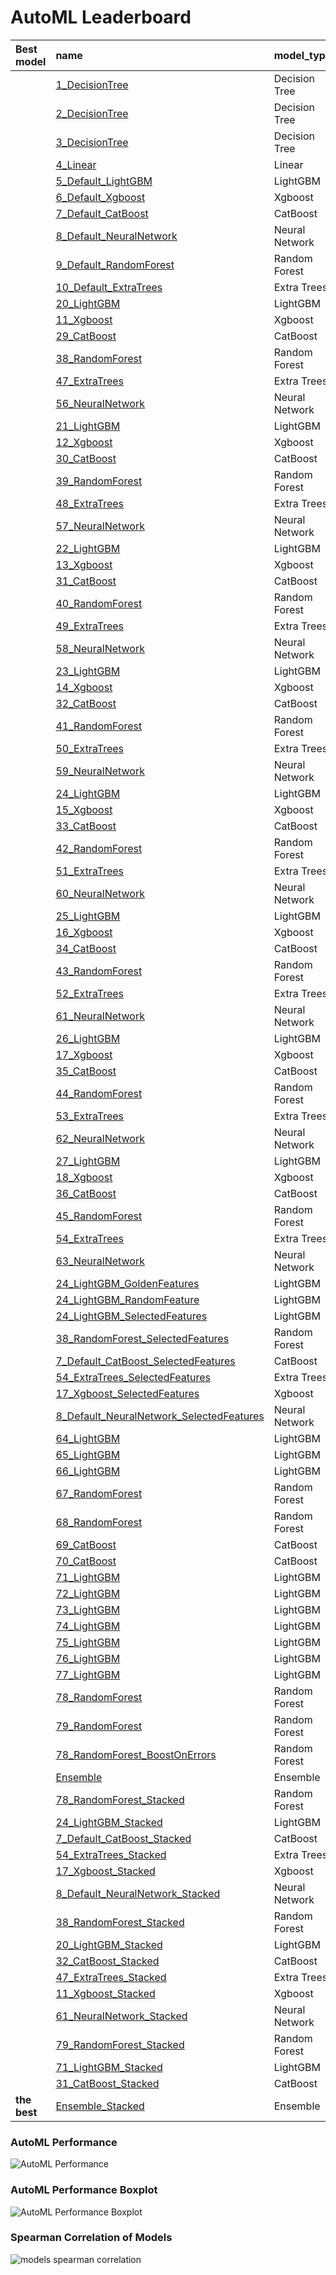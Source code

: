 # AutoML Leaderboard

| Best model   | name                                                                                           | model_type     | metric_type   |   metric_value |   train_time |
|:-------------|:-----------------------------------------------------------------------------------------------|:---------------|:--------------|---------------:|-------------:|
|              | [1_DecisionTree](1_DecisionTree/README.md)                                                     | Decision Tree  | f1            |       0.938791 |         8.21 |
|              | [2_DecisionTree](2_DecisionTree/README.md)                                                     | Decision Tree  | f1            |       0.939512 |         8.2  |
|              | [3_DecisionTree](3_DecisionTree/README.md)                                                     | Decision Tree  | f1            |       0.938722 |         8.3  |
|              | [4_Linear](4_Linear/README.md)                                                                 | Linear         | f1            |       0.936775 |        31.38 |
|              | [5_Default_LightGBM](5_Default_LightGBM/README.md)                                             | LightGBM       | f1            |       0.949622 |        17.88 |
|              | [6_Default_Xgboost](6_Default_Xgboost/README.md)                                               | Xgboost        | f1            |       0.946644 |        28.96 |
|              | [7_Default_CatBoost](7_Default_CatBoost/README.md)                                             | CatBoost       | f1            |       0.951098 |        20.01 |
|              | [8_Default_NeuralNetwork](8_Default_NeuralNetwork/README.md)                                   | Neural Network | f1            |       0.94214  |        22.87 |
|              | [9_Default_RandomForest](9_Default_RandomForest/README.md)                                     | Random Forest  | f1            |       0.949581 |        29.85 |
|              | [10_Default_ExtraTrees](10_Default_ExtraTrees/README.md)                                       | Extra Trees    | f1            |       0.944311 |        24.52 |
|              | [20_LightGBM](20_LightGBM/README.md)                                                           | LightGBM       | f1            |       0.951431 |        65.57 |
|              | [11_Xgboost](11_Xgboost/README.md)                                                             | Xgboost        | f1            |       0.946957 |        22.96 |
|              | [29_CatBoost](29_CatBoost/README.md)                                                           | CatBoost       | f1            |       0.948916 |        55.18 |
|              | [38_RandomForest](38_RandomForest/README.md)                                                   | Random Forest  | f1            |       0.951391 |        28.87 |
|              | [47_ExtraTrees](47_ExtraTrees/README.md)                                                       | Extra Trees    | f1            |       0.949065 |        29.43 |
|              | [56_NeuralNetwork](56_NeuralNetwork/README.md)                                                 | Neural Network | f1            |       0.939247 |        24.5  |
|              | [21_LightGBM](21_LightGBM/README.md)                                                           | LightGBM       | f1            |       0.950923 |        18.13 |
|              | [12_Xgboost](12_Xgboost/README.md)                                                             | Xgboost        | f1            |       0.94586  |        23.78 |
|              | [30_CatBoost](30_CatBoost/README.md)                                                           | CatBoost       | f1            |       0.950433 |        41.16 |
|              | [39_RandomForest](39_RandomForest/README.md)                                                   | Random Forest  | f1            |       0.949525 |        35.94 |
|              | [48_ExtraTrees](48_ExtraTrees/README.md)                                                       | Extra Trees    | f1            |       0.944641 |        26.55 |
|              | [57_NeuralNetwork](57_NeuralNetwork/README.md)                                                 | Neural Network | f1            |       0.936431 |        26.8  |
|              | [22_LightGBM](22_LightGBM/README.md)                                                           | LightGBM       | f1            |       0.950221 |        19.66 |
|              | [13_Xgboost](13_Xgboost/README.md)                                                             | Xgboost        | f1            |       0.944701 |        16.63 |
|              | [31_CatBoost](31_CatBoost/README.md)                                                           | CatBoost       | f1            |       0.950711 |        26.79 |
|              | [40_RandomForest](40_RandomForest/README.md)                                                   | Random Forest  | f1            |       0.947722 |        30.92 |
|              | [49_ExtraTrees](49_ExtraTrees/README.md)                                                       | Extra Trees    | f1            |       0.945926 |        27.4  |
|              | [58_NeuralNetwork](58_NeuralNetwork/README.md)                                                 | Neural Network | f1            |       0.938836 |        34.99 |
|              | [23_LightGBM](23_LightGBM/README.md)                                                           | LightGBM       | f1            |       0.950129 |       118.54 |
|              | [14_Xgboost](14_Xgboost/README.md)                                                             | Xgboost        | f1            |       0.933862 |        58.57 |
|              | [32_CatBoost](32_CatBoost/README.md)                                                           | CatBoost       | f1            |       0.951075 |        38.96 |
|              | [41_RandomForest](41_RandomForest/README.md)                                                   | Random Forest  | f1            |       0.950112 |        31.35 |
|              | [50_ExtraTrees](50_ExtraTrees/README.md)                                                       | Extra Trees    | f1            |       0.947192 |        28.99 |
|              | [59_NeuralNetwork](59_NeuralNetwork/README.md)                                                 | Neural Network | f1            |       0.935828 |        30.16 |
|              | [24_LightGBM](24_LightGBM/README.md)                                                           | LightGBM       | f1            |       0.951517 |        21.5  |
|              | [15_Xgboost](15_Xgboost/README.md)                                                             | Xgboost        | f1            |       0.944444 |        45.28 |
|              | [33_CatBoost](33_CatBoost/README.md)                                                           | CatBoost       | f1            |       0.95012  |        26.63 |
|              | [42_RandomForest](42_RandomForest/README.md)                                                   | Random Forest  | f1            |       0.949833 |        31.07 |
|              | [51_ExtraTrees](51_ExtraTrees/README.md)                                                       | Extra Trees    | f1            |       0.946086 |        28.21 |
|              | [60_NeuralNetwork](60_NeuralNetwork/README.md)                                                 | Neural Network | f1            |       0.938798 |        33.16 |
|              | [25_LightGBM](25_LightGBM/README.md)                                                           | LightGBM       | f1            |       0.949196 |        52.97 |
|              | [16_Xgboost](16_Xgboost/README.md)                                                             | Xgboost        | f1            |       0.945165 |        20.13 |
|              | [34_CatBoost](34_CatBoost/README.md)                                                           | CatBoost       | f1            |       0.949402 |        22.17 |
|              | [43_RandomForest](43_RandomForest/README.md)                                                   | Random Forest  | f1            |       0.949431 |        35.93 |
|              | [52_ExtraTrees](52_ExtraTrees/README.md)                                                       | Extra Trees    | f1            |       0.942761 |        31.08 |
|              | [61_NeuralNetwork](61_NeuralNetwork/README.md)                                                 | Neural Network | f1            |       0.941351 |        30.83 |
|              | [26_LightGBM](26_LightGBM/README.md)                                                           | LightGBM       | f1            |       0.951044 |        24.04 |
|              | [17_Xgboost](17_Xgboost/README.md)                                                             | Xgboost        | f1            |       0.947837 |        23.38 |
|              | [35_CatBoost](35_CatBoost/README.md)                                                           | CatBoost       | f1            |       0.947832 |        52.24 |
|              | [44_RandomForest](44_RandomForest/README.md)                                                   | Random Forest  | f1            |       0.949581 |        39.74 |
|              | [53_ExtraTrees](53_ExtraTrees/README.md)                                                       | Extra Trees    | f1            |       0.944248 |        33.06 |
|              | [62_NeuralNetwork](62_NeuralNetwork/README.md)                                                 | Neural Network | f1            |       0.938479 |        28.92 |
|              | [27_LightGBM](27_LightGBM/README.md)                                                           | LightGBM       | f1            |       0.950917 |        31.76 |
|              | [18_Xgboost](18_Xgboost/README.md)                                                             | Xgboost        | f1            |       0.943396 |        25.76 |
|              | [36_CatBoost](36_CatBoost/README.md)                                                           | CatBoost       | f1            |       0.950499 |        41.47 |
|              | [45_RandomForest](45_RandomForest/README.md)                                                   | Random Forest  | f1            |       0.949953 |        37.22 |
|              | [54_ExtraTrees](54_ExtraTrees/README.md)                                                       | Extra Trees    | f1            |       0.949712 |        31.12 |
|              | [63_NeuralNetwork](63_NeuralNetwork/README.md)                                                 | Neural Network | f1            |       0.935991 |        35.64 |
|              | [24_LightGBM_GoldenFeatures](24_LightGBM_GoldenFeatures/README.md)                             | LightGBM       | f1            |       0.950407 |       188.96 |
|              | [24_LightGBM_RandomFeature](24_LightGBM_RandomFeature/README.md)                               | LightGBM       | f1            |       0.949991 |        84.09 |
|              | [24_LightGBM_SelectedFeatures](24_LightGBM_SelectedFeatures/README.md)                         | LightGBM       | f1            |       0.945676 |        23.25 |
|              | [38_RandomForest_SelectedFeatures](38_RandomForest_SelectedFeatures/README.md)                 | Random Forest  | f1            |       0.944579 |        21.53 |
|              | [7_Default_CatBoost_SelectedFeatures](7_Default_CatBoost_SelectedFeatures/README.md)           | CatBoost       | f1            |       0.944516 |        17.2  |
|              | [54_ExtraTrees_SelectedFeatures](54_ExtraTrees_SelectedFeatures/README.md)                     | Extra Trees    | f1            |       0.942704 |        21.61 |
|              | [17_Xgboost_SelectedFeatures](17_Xgboost_SelectedFeatures/README.md)                           | Xgboost        | f1            |       0.94249  |        23.33 |
|              | [8_Default_NeuralNetwork_SelectedFeatures](8_Default_NeuralNetwork_SelectedFeatures/README.md) | Neural Network | f1            |       0.941045 |        20.84 |
|              | [64_LightGBM](64_LightGBM/README.md)                                                           | LightGBM       | f1            |       0.951269 |        36.7  |
|              | [65_LightGBM](65_LightGBM/README.md)                                                           | LightGBM       | f1            |       0.950729 |        31.81 |
|              | [66_LightGBM](66_LightGBM/README.md)                                                           | LightGBM       | f1            |       0.951238 |        31.78 |
|              | [67_RandomForest](67_RandomForest/README.md)                                                   | Random Forest  | f1            |       0.950656 |        39.62 |
|              | [68_RandomForest](68_RandomForest/README.md)                                                   | Random Forest  | f1            |       0.950613 |        39.61 |
|              | [69_CatBoost](69_CatBoost/README.md)                                                           | CatBoost       | f1            |       0.949632 |        31.09 |
|              | [70_CatBoost](70_CatBoost/README.md)                                                           | CatBoost       | f1            |       0.949778 |        28.27 |
|              | [71_LightGBM](71_LightGBM/README.md)                                                           | LightGBM       | f1            |       0.951395 |        41.65 |
|              | [72_LightGBM](72_LightGBM/README.md)                                                           | LightGBM       | f1            |       0.950462 |        41.45 |
|              | [73_LightGBM](73_LightGBM/README.md)                                                           | LightGBM       | f1            |       0.95048  |        33.64 |
|              | [74_LightGBM](74_LightGBM/README.md)                                                           | LightGBM       | f1            |       0.951179 |        41.74 |
|              | [75_LightGBM](75_LightGBM/README.md)                                                           | LightGBM       | f1            |       0.951274 |        34.55 |
|              | [76_LightGBM](76_LightGBM/README.md)                                                           | LightGBM       | f1            |       0.950693 |        36.44 |
|              | [77_LightGBM](77_LightGBM/README.md)                                                           | LightGBM       | f1            |       0.951377 |        46    |
|              | [78_RandomForest](78_RandomForest/README.md)                                                   | Random Forest  | f1            |       0.952134 |        38.3  |
|              | [79_RandomForest](79_RandomForest/README.md)                                                   | Random Forest  | f1            |       0.951093 |        38.21 |
|              | [78_RandomForest_BoostOnErrors](78_RandomForest_BoostOnErrors/README.md)                       | Random Forest  | f1            |       0.951903 |        39.87 |
|              | [Ensemble](Ensemble/README.md)                                                                 | Ensemble       | f1            |       0.953191 |        13.53 |
|              | [78_RandomForest_Stacked](78_RandomForest_Stacked/README.md)                                   | Random Forest  | f1            |       0.954268 |        43.17 |
|              | [24_LightGBM_Stacked](24_LightGBM_Stacked/README.md)                                           | LightGBM       | f1            |       0.956425 |        46.26 |
|              | [7_Default_CatBoost_Stacked](7_Default_CatBoost_Stacked/README.md)                             | CatBoost       | f1            |       0.953475 |        35    |
|              | [54_ExtraTrees_Stacked](54_ExtraTrees_Stacked/README.md)                                       | Extra Trees    | f1            |       0.953704 |        39.03 |
|              | [17_Xgboost_Stacked](17_Xgboost_Stacked/README.md)                                             | Xgboost        | f1            |       0.950668 |        42.3  |
|              | [8_Default_NeuralNetwork_Stacked](8_Default_NeuralNetwork_Stacked/README.md)                   | Neural Network | f1            |       0.939291 |        38.02 |
|              | [38_RandomForest_Stacked](38_RandomForest_Stacked/README.md)                                   | Random Forest  | f1            |       0.953914 |        41.92 |
|              | [20_LightGBM_Stacked](20_LightGBM_Stacked/README.md)                                           | LightGBM       | f1            |       0.952978 |        35.1  |
|              | [32_CatBoost_Stacked](32_CatBoost_Stacked/README.md)                                           | CatBoost       | f1            |       0.953583 |        57.44 |
|              | [47_ExtraTrees_Stacked](47_ExtraTrees_Stacked/README.md)                                       | Extra Trees    | f1            |       0.953281 |        38.82 |
|              | [11_Xgboost_Stacked](11_Xgboost_Stacked/README.md)                                             | Xgboost        | f1            |       0.949517 |        45.04 |
|              | [61_NeuralNetwork_Stacked](61_NeuralNetwork_Stacked/README.md)                                 | Neural Network | f1            |       0.942675 |        42.08 |
|              | [79_RandomForest_Stacked](79_RandomForest_Stacked/README.md)                                   | Random Forest  | f1            |       0.953368 |        42.33 |
|              | [71_LightGBM_Stacked](71_LightGBM_Stacked/README.md)                                           | LightGBM       | f1            |       0.954512 |        50.59 |
|              | [31_CatBoost_Stacked](31_CatBoost_Stacked/README.md)                                           | CatBoost       | f1            |       0.95376  |        42.05 |
| **the best** | [Ensemble_Stacked](Ensemble_Stacked/README.md)                                                 | Ensemble       | f1            |       0.956602 |        17.91 |

### AutoML Performance
![AutoML Performance](ldb_performance.png)

### AutoML Performance Boxplot
![AutoML Performance Boxplot](ldb_performance_boxplot.png)

### Spearman Correlation of Models
![models spearman correlation](correlation_heatmap.png)

